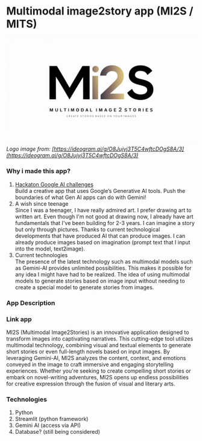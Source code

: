 # Multimodal image2story app (MI2S / MITS)
![MI2S Logo](https://github.com/Kingki19/Multimodal-image2story-app/blob/main/images/MI2S%20logo.png)  
*Logo image from: [https://ideogram.ai/g/O8Jujvj3T5C4wftcDOgS8A/3](https://ideogram.ai/g/O8Jujvj3T5C4wftcDOgS8A/3)*

### Why i made this app?
1. [Hackaton Google AI challenges](https://googleai.devpost.com/)  
Build a creative app that uses Google’s Generative AI tools. Push the boundaries of what Gen AI apps can do with Gemini! 
2. A wish since teenage  
Since I was a teenager, I have really admired art. I prefer drawing art to written art. Even though I'm not good at drawing now, I already have art fundamentals that I've been building for 2-3 years. I can imagine a story but only through pictures. Thanks to current technological developments that have produced AI that can produce images. I can already produce images based on imagination (prompt text that I input into the model, text2image).
3. Current technologies  
The presence of the latest technology such as multimodal models such as Gemini-AI provides unlimited possibilities. This makes it possible for any idea I might have had to be realized. The idea of using multimodal models to generate stories based on image input without needing to create a special model to generate stories from images.

### App Description

### Link app
MI2S (Multimodal Image2Stories) is an innovative application designed to transform images into captivating narratives. This cutting-edge tool utilizes multimodal technology, combining visual and textual elements to generate short stories or even full-length novels based on input images. By leveraging Gemini-AI, MI2S analyzes the content, context, and emotions conveyed in the image to craft immersive and engaging storytelling experiences. Whether you're seeking to create compelling short stories or embark on novel-writing adventures, MI2S opens up endless possibilities for creative expression through the fusion of visual and literary arts.

### Technologies
1. Python
2. Streamlit (python framework)
3. Gemini AI (access via API)
4. Database? (still being considered)
